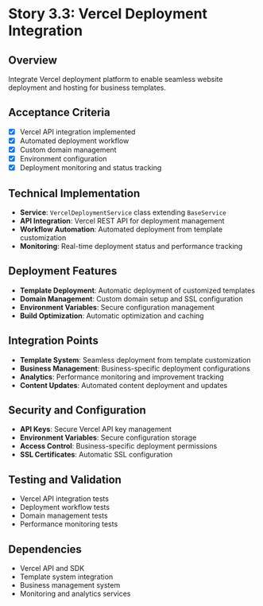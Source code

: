 # Story 3.3: Vercel Deployment Integration

## Overview
Integrate Vercel deployment platform to enable seamless website deployment and hosting for business templates.

## Acceptance Criteria
- [x] Vercel API integration implemented
- [x] Automated deployment workflow
- [x] Custom domain management
- [x] Environment configuration
- [x] Deployment monitoring and status tracking

## Technical Implementation
- **Service**: `VercelDeploymentService` class extending `BaseService`
- **API Integration**: Vercel REST API for deployment management
- **Workflow Automation**: Automated deployment from template customization
- **Monitoring**: Real-time deployment status and performance tracking

## Deployment Features
- **Template Deployment**: Automatic deployment of customized templates
- **Domain Management**: Custom domain setup and SSL configuration
- **Environment Variables**: Secure configuration management
- **Build Optimization**: Automatic optimization and caching

## Integration Points
- **Template System**: Seamless deployment from template customization
- **Business Management**: Business-specific deployment configurations
- **Analytics**: Performance monitoring and improvement tracking
- **Content Updates**: Automated content deployment and updates

## Security and Configuration
- **API Keys**: Secure Vercel API key management
- **Environment Variables**: Secure configuration storage
- **Access Control**: Business-specific deployment permissions
- **SSL Certificates**: Automatic SSL configuration

## Testing and Validation
- Vercel API integration tests
- Deployment workflow tests
- Domain management tests
- Performance monitoring tests

## Dependencies
- Vercel API and SDK
- Template system integration
- Business management system
- Monitoring and analytics services
